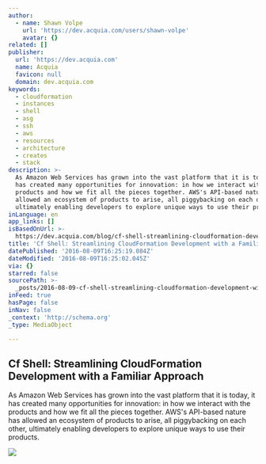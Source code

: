```yaml
---
author:
  - name: Shawn Volpe
    url: 'https://dev.acquia.com/users/shawn-volpe'
    avatar: {}
related: []
publisher:
  url: 'https://dev.acquia.com'
  name: Acquia
  favicon: null
  domain: dev.acquia.com
keywords:
  - cloudformation
  - instances
  - shell
  - asg
  - ssh
  - aws
  - resources
  - architecture
  - creates
  - stack
description: >-
  As Amazon Web Services has grown into the vast platform that it is today, it
  has created many opportunities for innovation: in how we interact with the
  products and how we fit all the pieces together. AWS's API-based nature has
  allowed an ecosystem of products to arise, all piggybacking on each other,
  ultimately enabling developers to explore unique ways to use their products.
inLanguage: en
app_links: []
isBasedOnUrl: >-
  https://dev.acquia.com/blog/cf-shell-streamlining-cloudformation-development-with-a-familiar-approach/08/08/2016/16326
title: 'Cf Shell: Streamlining CloudFormation Development with a Familiar Approach'
datePublished: '2016-08-09T16:25:19.084Z'
dateModified: '2016-08-09T16:25:02.045Z'
via: {}
starred: false
sourcePath: >-
  _posts/2016-08-09-cf-shell-streamlining-cloudformation-development-with-a-fam.md
inFeed: true
hasPage: false
inNav: false
_context: 'http://schema.org'
_type: MediaObject

---
```

<article style=""><h1>Cf Shell: Streamlining CloudFormation Development with a Familiar Approach</h1><p>As Amazon Web Services has grown into the vast platform that it is today, it has created many opportunities for innovation: in how we interact with the products and how we fit all the pieces together. AWS's API-based nature has allowed an ecosystem of products to arise, all piggybacking on each other, ultimately enabling developers to explore unique ways to use their products.</p><img src="https://dev.acquia.com/sites/default/files/cfshell00b.png" /></article>